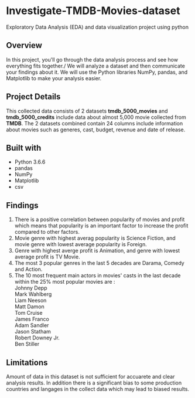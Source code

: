 # Investigate-TMDB-Movies-dataset
Exploratory Data Analysis (EDA) and data visualization project using python

## Overview
In this project, you'll go through the data analysis process and see how everything fits together./
We will analyze a dataset and then communicate your findings about it. We will use the Python libraries NumPy, pandas, and Matplotlib to make your analysis easier.

## Project Details
This collected data consists of 2 datasets **tmdb_5000_movies** and **tmdb_5000_credits** include data about almost 5,000 movie collected from **TMDB**. The 2 datasets combined contain 24 columns include information about movies such as generes, cast, budget, revenue and date of release.

## Built with
* Python 3.6.6 
* pandas
* NumPy
* Matplotlib
* csv

## Findings
1. There is a positive correlation between popularity of movies and profit which means that popularity is an important factor to increase the profit compared to other factors.
2. Movie genre with highest averag popularity is Science Fiction, and movie genre with lowest average popularity is Foreign.
3. Genre with highest averge profit is Animation, and genre with lowest average profit is TV Movie.
4. The most 3 popular genres in the last 5 decades are Darama, Comedy and Action.
5. The 10 most frequent main actors in movies' casts in the last decade within the 25% most popular movies are :\
Johnny Depp\
Mark Wahlberg\
Liam Neeson\
Matt Damon\
Tom Cruise\
James Franco\
Adam Sandler\
Jason Statham\
Robert Downey Jr.\
Ben Stiller

## Limitations
Amount of data in this dataset is not sufficient for accuarete and clear analysis results. In addition there is a significant bias to some production countries and langages in the collect data which may lead to biased results.
